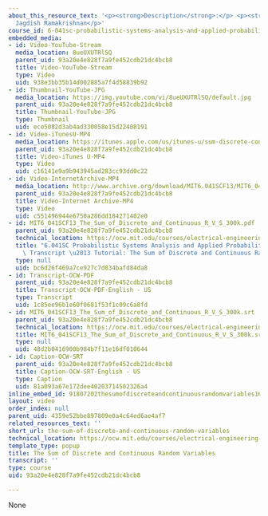 ```yaml
---
about_this_resource_text: '<p><strong>Description</strong>:</p> <p><strong>Instructor</strong>:
  Jagdish Ramakrishnan</p>'
course_id: 6-041sc-probabilistic-systems-analysis-and-applied-probability-fall-2013
embedded_media:
- id: Video-YouTube-Stream
  media_location: 8ueUXUTRlSQ
  parent_uid: 93a20e4e828f7a9fe452cdb21dc4bcb8
  title: Video-YouTube-Stream
  type: Video
  uid: 938e3bb35b14d002885a7f4d58839b92
- id: Thumbnail-YouTube-JPG
  media_location: https://img.youtube.com/vi/8ueUXUTRlSQ/default.jpg
  parent_uid: 93a20e4e828f7a9fe452cdb21dc4bcb8
  title: Thumbnail-YouTube-JPG
  type: Thumbnail
  uid: ece5082d3ab4ad330058e15d22408191
- id: Video-iTunesU-MP4
  media_location: https://itunes.apple.com/us/itunes-u/sum-discrete-continuous-random/id814580809?i=249378371
  parent_uid: 93a20e4e828f7a9fe452cdb21dc4bcb8
  title: Video-iTunes U-MP4
  type: Video
  uid: c16141e9a9b943945ad283cc93dd0c22
- id: Video-InternetArchive-MP4
  media_location: http://www.archive.org/download/MIT6.041SCF13/MIT6_041SCF13_The_Sum_of_Discrete_and_Continuous_R_V_S_300k.mp4
  parent_uid: 93a20e4e828f7a9fe452cdb21dc4bcb8
  title: Video-Internet Archive-MP4
  type: Video
  uid: c551496944e6750a286dd184271402e0
- id: MIT6_041SCF13_The_Sum_of_Discrete_and_Continuous_R_V_S_300k.pdf
  parent_uid: 93a20e4e828f7a9fe452cdb21dc4bcb8
  technical_location: https://ocw.mit.edu/courses/electrical-engineering-and-computer-science/6-041sc-probabilistic-systems-analysis-and-applied-probability-fall-2013/unit-ii/lecture-11/the-sum-of-discrete-and-continuous-random-variables/MIT6_041SCF13_The_Sum_of_Discrete_and_Continuous_R_V_S_300k.pdf
  title: "6.041SC Probabilistic Systems Analysis and Applied Probability, Fall 2013\
    \ Transcript \u2013 Tutorial: The Sum of Discrete and Continuous Random Variables"
  type: null
  uid: bc6d26f469a7ce927c7d834bafd84da8
- id: Transcript-OCW-PDF
  parent_uid: 93a20e4e828f7a9fe452cdb21dc4bcb8
  title: Transcript-OCW-PDF-English - US
  type: Transcript
  uid: 1c85ee96b1e60f0681f53f1c09c6a8fd
- id: MIT6_041SCF13_The_Sum_of_Discrete_and_Continuous_R_V_S_300k.srt
  parent_uid: 93a20e4e828f7a9fe452cdb21dc4bcb8
  technical_location: https://ocw.mit.edu/courses/electrical-engineering-and-computer-science/6-041sc-probabilistic-systems-analysis-and-applied-probability-fall-2013/unit-ii/lecture-11/the-sum-of-discrete-and-continuous-random-variables/MIT6_041SCF13_The_Sum_of_Discrete_and_Continuous_R_V_S_300k.srt
  title: MIT6_041SCF13_The_Sum_of_Discrete_and_Continuous_R_V_S_300k.srt
  type: null
  uid: 48d2b0416900b984b7f11e16df010644
- id: Caption-OCW-SRT
  parent_uid: 93a20e4e828f7a9fe452cdb21dc4bcb8
  title: Caption-OCW-SRT-English - US
  type: Caption
  uid: 81a093a67e172dee40203714502326a4
inline_embed_id: 91807202thesumofdiscreteandcontinuousrandomvariables16579921
layout: video
order_index: null
parent_uid: 4359e52bbe897809e0a4c64ed6ae4af7
related_resources_text: ''
short_url: the-sum-of-discrete-and-continuous-random-variables
technical_location: https://ocw.mit.edu/courses/electrical-engineering-and-computer-science/6-041sc-probabilistic-systems-analysis-and-applied-probability-fall-2013/unit-ii/lecture-11/the-sum-of-discrete-and-continuous-random-variables
template_type: popup
title: The Sum of Discrete and Continuous Random Variables
transcript: ''
type: course
uid: 93a20e4e828f7a9fe452cdb21dc4bcb8

---
```

None